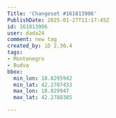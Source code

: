 ```yaml
---
Title: 'Changeset #161813906'
PublishDate: 2025-01-27T11:17:45Z
id: 161813906
user: dada24
comment: new tag
created_by: iD 2.30.4
tags:
- Montenegro
- Budva
bbox:
  min_lon: 18.8295942
  min_lat: 42.2787433
  max_lon: 18.829947
  max_lat: 42.2788385

---
```

